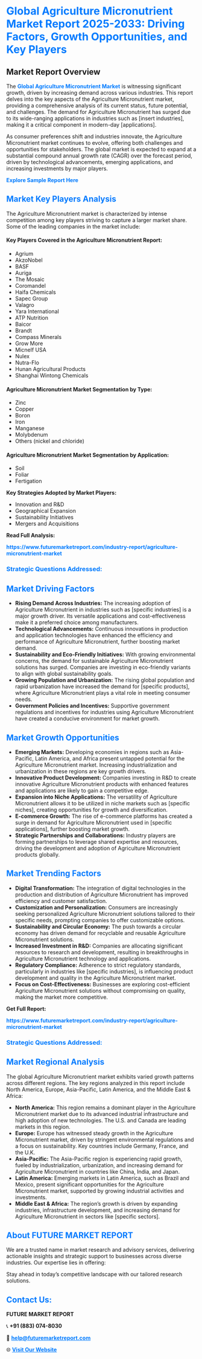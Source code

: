 <h1 style="color: #007BFF;">Global Agriculture Micronutrient Market Report 2025-2033: Driving Factors, Growth Opportunities, and Key Players</h1>

<section id="overview">
<h2>Market Report Overview</h2>
<p>The <a href="https://www.futuremarketreport.com/industry-report/agriculture-micronutrient-market" style="color: #007BFF; text-decoration: none;"><strong>Global Agriculture Micronutrient Market</strong></a> is witnessing significant growth, driven by increasing demand across various industries. This report delves into the key aspects of the Agriculture Micronutrient market, providing a comprehensive analysis of its current status, future potential, and challenges. The demand for Agriculture Micronutrient has surged due to its wide-ranging applications in industries such as [insert industries], making it a critical component in modern-day [applications].</p>
<p>As consumer preferences shift and industries innovate, the Agriculture Micronutrient market continues to evolve, offering both challenges and opportunities for stakeholders. The global market is expected to expand at a substantial compound annual growth rate (CAGR) over the forecast period, driven by technological advancements, emerging applications, and increasing investments by major players.</p>
</section>

<section id="overview">
<p><a href="https://www.futuremarketreport.com/request-sample/reportId=98328" style="color: #007BFF; text-decoration: none;"><strong>Explore Sample Report Here</strong></a></p>
</section>

<section id="key-players">
<h2 style="color: #007BFF;">Market Key Players Analysis</h2>
<p>The Agriculture Micronutrient market is characterized by intense competition among key players striving to capture a larger market share. Some of the leading companies in the market include:</p>
<h4>Key Players Covered in the Agriculture Micronutrient Report:</h4>
<ul><li>Agrium</li><li>AkzoNobel</li><li>BASF</li><li>Auriga</li><li>The Mosaic</li><li>Coromandel</li><li>Haifa Chemicals</li><li>Sapec Group</li><li>Valagro</li><li>Yara International</li><li>ATP Nutrition</li><li>Baicor</li><li>Brandt</li><li>Compass Minerals</li><li>Grow More</li><li>Micnelf USA</li><li>Nulex</li><li>Nutra-Flo</li><li>Hunan Agricultural Products</li><li>Shanghai Wintong Chemicals</li></ul>
<h4>Agriculture Micronutrient Market Segmentation by Type:</h4>
<ul><li>Zinc</li><li>Copper</li><li>Boron</li><li>Iron</li><li>Manganese</li><li>Molybdenum</li><li>Others (nickel and chloride)</li></ul>

<h4>Agriculture Micronutrient Market Segmentation by Application:</h4>
<ul><li>Soil</li><li>Foliar</li><li>Fertigation</li></ul>
<p><strong>Key Strategies Adopted by Market Players:</strong></p>
<ul>
<li>Innovation and R&D</li>
<li>Geographical Expansion</li>
<li>Sustainability Initiatives</li>
<li>Mergers and Acquisitions</li>
</ul>
</section>

<section>
<p><strong>Read Full Analysis: </strong></p><a href="https://www.futuremarketreport.com/industry-report/agriculture-micronutrient-market" style="color: #007BFF; text-decoration: none;"><strong>https://www.futuremarketreport.com/industry-report/agriculture-micronutrient-market</strong></a>
<h3 style="color: #007BFF;">Strategic Questions Addressed:</h3>
</section>

<section id="driving-factors">
<h2 style="color: #007BFF;">Market Driving Factors</h2>
<ul>
<li><strong>Rising Demand Across Industries:</strong> The increasing adoption of Agriculture Micronutrient in industries such as [specific industries] is a major growth driver. Its versatile applications and cost-effectiveness make it a preferred choice among manufacturers.</li>
<li><strong>Technological Advancements:</strong> Continuous innovations in production and application technologies have enhanced the efficiency and performance of Agriculture Micronutrient, further boosting market demand.</li>
<li><strong>Sustainability and Eco-Friendly Initiatives:</strong> With growing environmental concerns, the demand for sustainable Agriculture Micronutrient solutions has surged. Companies are investing in eco-friendly variants to align with global sustainability goals.</li>
<li><strong>Growing Population and Urbanization:</strong> The rising global population and rapid urbanization have increased the demand for [specific products], where Agriculture Micronutrient plays a vital role in meeting consumer needs.</li>
<li><strong>Government Policies and Incentives:</strong> Supportive government regulations and incentives for industries using Agriculture Micronutrient have created a conducive environment for market growth.</li>
</ul>
</section>

<section id="growth-opportunities">
<h2 style="color: #007BFF;">Market Growth Opportunities</h2>
<ul>
<li><strong>Emerging Markets:</strong> Developing economies in regions such as Asia-Pacific, Latin America, and Africa present untapped potential for the Agriculture Micronutrient market. Increasing industrialization and urbanization in these regions are key growth drivers.</li>
<li><strong>Innovative Product Development:</strong> Companies investing in R&D to create innovative Agriculture Micronutrient products with enhanced features and applications are likely to gain a competitive edge.</li>
<li><strong>Expansion into Niche Applications:</strong> The versatility of Agriculture Micronutrient allows it to be utilized in niche markets such as [specific niches], creating opportunities for growth and diversification.</li>
<li><strong>E-commerce Growth:</strong> The rise of e-commerce platforms has created a surge in demand for Agriculture Micronutrient used in [specific applications], further boosting market growth.</li>
<li><strong>Strategic Partnerships and Collaborations:</strong> Industry players are forming partnerships to leverage shared expertise and resources, driving the development and adoption of Agriculture Micronutrient products globally.</li>
</ul>
</section>

<section id="trending-factors">
<h2 style="color: #007BFF;">Market Trending Factors</h2>
<ul>
<li><strong>Digital Transformation:</strong> The integration of digital technologies in the production and distribution of Agriculture Micronutrient has improved efficiency and customer satisfaction.</li>
<li><strong>Customization and Personalization:</strong> Consumers are increasingly seeking personalized Agriculture Micronutrient solutions tailored to their specific needs, prompting companies to offer customizable options.</li>
<li><strong>Sustainability and Circular Economy:</strong> The push towards a circular economy has driven demand for recyclable and reusable Agriculture Micronutrient solutions.</li>
<li><strong>Increased Investment in R&D:</strong> Companies are allocating significant resources to research and development, resulting in breakthroughs in Agriculture Micronutrient technology and applications.</li>
<li><strong>Regulatory Compliance:</strong> Adherence to strict regulatory standards, particularly in industries like [specific industries], is influencing product development and quality in the Agriculture Micronutrient market.</li>
<li><strong>Focus on Cost-Effectiveness:</strong> Businesses are exploring cost-efficient Agriculture Micronutrient solutions without compromising on quality, making the market more competitive.</li>
</ul>
</section>

<section>
<p><strong>Get Full Report: </strong></p><a href="https://www.futuremarketreport.com/industry-report/agriculture-micronutrient-market" style="color: #007BFF; text-decoration: none;"><strong>https://www.futuremarketreport.com/industry-report/agriculture-micronutrient-market</strong></a>
<h3 style="color: #007BFF;">Strategic Questions Addressed:</h3>
</section>


<section id="regional-analysis">
<h2 style="color: #007BFF;">Market Regional Analysis</h2>
<p>The global Agriculture Micronutrient market exhibits varied growth patterns across different regions. The key regions analyzed in this report include North America, Europe, Asia-Pacific, Latin America, and the Middle East & Africa:</p>
<ul>
<li><strong>North America:</strong> This region remains a dominant player in the Agriculture Micronutrient market due to its advanced industrial infrastructure and high adoption of new technologies. The U.S. and Canada are leading markets in this region.</li>
<li><strong>Europe:</strong> Europe has witnessed steady growth in the Agriculture Micronutrient market, driven by stringent environmental regulations and a focus on sustainability. Key countries include Germany, France, and the U.K.</li>
<li><strong>Asia-Pacific:</strong> The Asia-Pacific region is experiencing rapid growth, fueled by industrialization, urbanization, and increasing demand for Agriculture Micronutrient in countries like China, India, and Japan.</li>
<li><strong>Latin America:</strong> Emerging markets in Latin America, such as Brazil and Mexico, present significant opportunities for the Agriculture Micronutrient market, supported by growing industrial activities and investments.</li>
<li><strong>Middle East & Africa:</strong> The region’s growth is driven by expanding industries, infrastructure development, and increasing demand for Agriculture Micronutrient in sectors like [specific sectors].</li>
</ul>
</section>

<footer>
<h2 style="color: #007BFF;">About FUTURE MARKET REPORT</h2>
<p>We are a trusted name in market research and advisory services, delivering actionable insights and strategic support to businesses across diverse industries. Our expertise lies in offering:</p>

<p>Stay ahead in today’s competitive landscape with our tailored research solutions.</p>

<h2 style="color: #007BFF;">Contact Us:</h2>
<p><strong>FUTURE MARKET REPORT</strong></p>
<p>📞 <strong>+91 (883) 074-8030</strong></p>
<p>📧 <strong><a href="mailto:help@futuremarketreport.com" style="color: #007BFF;">help@futuremarketreport.com</a></strong></p>
<p>🌐 <strong><a href="https://www.futuremarketreport.com/" style="color: #007BFF;">Visit Our Website</a></strong></p>
</footer>
